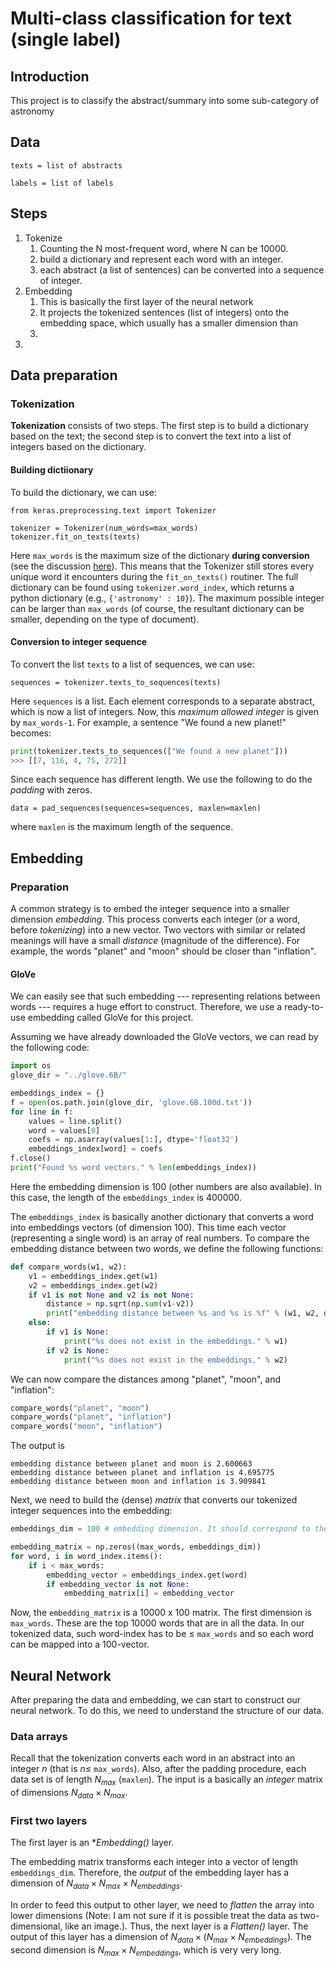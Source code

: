 # Multi-class classification for text (single label)

## Introduction

This project is to classify the abstract/summary into some sub-category of astronomy

## Data

```texts = list of abstracts```

```labels = list of labels```

## Steps
1. Tokenize
    1. Counting the N most-frequent word, where N can be 10000.
    2. build a dictionary and represent each word with an integer.
    3. each abstract (a list of sentences) can be converted into a sequence of integer.
2. Embedding
    1. This is basically the first layer of the neural network
    2. It projects the tokenized sentences (list of integers) onto the embedding space, which usually has a smaller dimension than 
    2. 
3. 

## Data preparation

### Tokenization

**Tokenization** consists of two steps. The first step is to build a dictionary based on the text; the second step is to convert the text into a list of integers based on the dictionary.

#### Building dictiionary
To build the dictionary, we can use:
```
from keras.preprocessing.text import Tokenizer

tokenizer = Tokenizer(num_words=max_words)
tokenizer.fit_on_texts(texts)
```
Here `max_words` is the maximum size of the dictionary **during conversion** (see the discussion [here](https://github.com/keras-team/keras/issues/7551
)). This means that the Tokenizer still stores every unique word it encounters during the `fit_on_texts()` routiner. The full dictionary can be found using `tokenizer.word_index`, which returns a python dictionary (e.g., `{'astronomy' : 10}`). The maximum possible integer can be larger than `max_words` (of course, the resultant dictionary can be smaller, depending on the type of document).

#### Conversion to integer sequence
To convert the list `texts` to a list of sequences, we can use:
```
sequences = tokenizer.texts_to_sequences(texts)
```
Here `sequences` is a list. Each element corresponds to a separate abstract, which is now a list of integers. Now, this *maximum allowed integer* is given by `max_words-1`. For example, a sentence "We found a new planet!" becomes:

```python
print(tokenizer.texts_to_sequences(["We found a new planet"]))
>>> [[7, 116, 4, 75, 272]]
```

Since each sequence has different length. We use the following to do the *padding* with zeros.

```
data = pad_sequences(sequences=sequences, maxlen=maxlen)
```
where `maxlen` is the maximum length of the sequence.

## Embedding

### Preparation

A common strategy is to embed the integer sequence into a smaller dimension *embedding*. This process converts each integer (or a word, before *tokenizing*) into a new vector. Two vectors with similar or related meanings will have a small *distance* (magnitude of the difference). For example, the words "planet" and "moon" should be closer than "inflation".

#### GloVe

We can easily see that such embedding --- representing relations between words --- requires a huge effort to construct. Therefore, we use a ready-to-use embedding called GloVe for this project.

Assuming we have already downloaded the GloVe vectors, we can read by the following code:

```python
import os
glove_dir = "../glove.6B/"

embeddings_index = {}
f = open(os.path.join(glove_dir, 'glove.6B.100d.txt'))
for line in f:
    values = line.split()
    word = values[0]
    coefs = np.asarray(values[1:], dtype='float32')
    embeddings_index[word] = coefs
f.close()
print("Found %s word vectors." % len(embeddings_index))
```

Here the embedding dimension is 100 (other numbers are also available). In this case, the length of the `embeddings_index` is 400000. 

The `embeddings_index` is basically another dictionary that converts a word into embeddings vectors (of dimension 100). This time each vector (representing a single word) is an array of real numbers. To compare the embedding distance between two words, we define the following functions:

```python
def compare_words(w1, w2):
    v1 = embeddings_index.get(w1)
    v2 = embeddings_index.get(w2)
    if v1 is not None and v2 is not None:
        distance = np.sqrt(np.sum(v1-v2))
        print("embedding distance between %s and %s is %f" % (w1, w2, distance))
    else:
        if v1 is None:
            print("%s does not exist in the embeddings." % w1)
        if v2 is None:
            print("%s does not exist in the embeddings." % w2)
```

We can now compare the distances among "planet", "moon", and "inflation":

```python
compare_words("planet", "moon")
compare_words("planet", "inflation")
compare_words("moon", "inflation")
```
The output is
```
embedding distance between planet and moon is 2.600663
embedding distance between planet and inflation is 4.695775
embedding distance between moon and inflation is 3.909841
```

Next, we need to build the (dense) *matrix* that converts our tokenized integer sequences into the embedding:

```python
embeddings_dim = 100 # embedding dimension. It should correspond to the dimension used in the GloVe embedding above.

embedding_matrix = np.zeros((max_words, embeddings_dim))
for word, i in word_index.items():
    if i < max_words:
        embedding_vector = embeddings_index.get(word)
        if embedding_vector is not None:
            embedding_matrix[i] = embedding_vector
```

Now, the `embedding_matrix` is a 10000 x 100 matrix. The first dimension is `max_words`. These are the top 10000 words that are in all the data. In our tokenized data, such word-index has to be $\leq$ `max_words` and so each word can be mapped into a 100-vector.

## Neural Network

After preparing the data and embedding, we can start to construct our neural network. To do this, we need to understand the structure of our data.

### Data arrays

Recall that the tokenization converts each word in an abstract into an integer $n$ (that is $n \leq$ `max_words`). Also, after the padding procedure, each data set is of length $N_{max}$ (`maxlen`). The input is a basically an *integer* matrix of dimensions $N_{data} \times N_{max}$. 

### First two layers

The first layer is an **Embedding()* layer.

The embedding matrix transforms each integer into a vector of length `embeddings_dim`. Therefore, the *output* of the embedding layer has a dimension of $N_{data} \times N_{max} \times N_{embeddings}$. 

In order to feed this output to other layer, we need to *flatten* the array into lower dimensions (Note: I am not sure if it is possible treat the data as two-dimensional, like an image.). Thus, the next layer is a *Flatten()* layer. The output of this layer has a dimension of $N_{data} \times (N_{max} \times N_{embeddings})$. The second dimension is $N_{max} \times N_{embeddings}$, which is very very long. 


